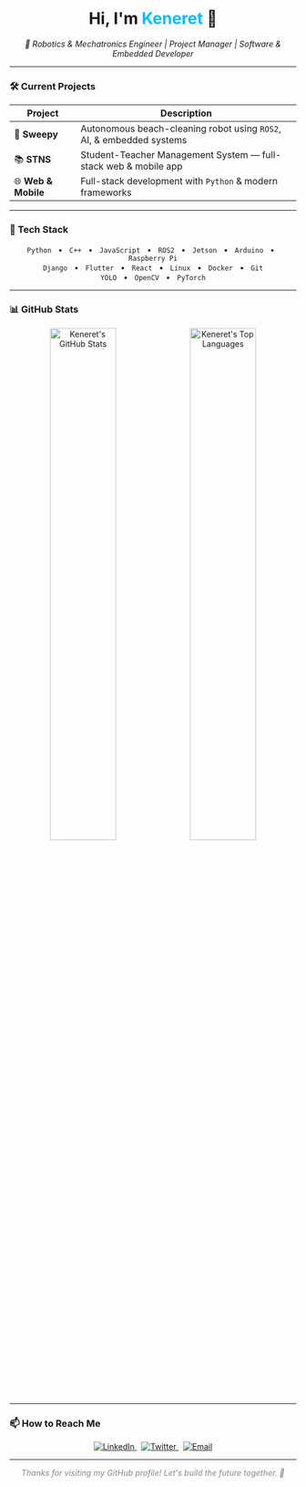 <h1 align="center">Hi, I'm <span style="color:#00bfff;">Keneret</span> 👋</h1>

<p align="center">
  <em>🚀 Robotics & Mechatronics Engineer | Project Manager | Software & Embedded Developer</em>
</p>

---

### 🛠️ Current Projects

<div align="center" markdown="1">
  
| Project | Description |
|-|-|
| 🤖 **Sweepy** | Autonomous beach-cleaning robot using <code>ROS2</code>, AI, & embedded systems |
| 📚 **STNS** | Student-Teacher Management System — full-stack web & mobile app |
| 🌐 **Web & Mobile** | Full-stack development with <code>Python</code> & modern frameworks |

</div>

---

### 🧰 Tech Stack

<p align="center">
  <code>Python</code> &nbsp; • &nbsp; <code>C++</code> &nbsp; • &nbsp; <code>JavaScript</code> &nbsp; • &nbsp; 
  <code>ROS2</code> &nbsp; • &nbsp; <code>Jetson</code> &nbsp; • &nbsp; <code>Arduino</code> &nbsp; • &nbsp; <code>Raspberry Pi</code><br/>
  <code>Django</code> &nbsp; • &nbsp; <code>Flutter</code> &nbsp; • &nbsp; <code>React</code> &nbsp; • &nbsp; 
  <code>Linux</code> &nbsp; • &nbsp; <code>Docker</code> &nbsp; • &nbsp; <code>Git</code><br/>
  <code>YOLO</code> &nbsp; • &nbsp; <code>OpenCV</code> &nbsp; • &nbsp; <code>PyTorch</code>
</p>

---

### 📊 GitHub Stats

<p align="center">
  <img width="48%" src="https://github-readme-stats.vercel.app/api?username=Keneret&show_icons=true&theme=radical&hide_title=true" alt="Keneret's GitHub Stats" />
  <img width="48%" src="https://github-readme-stats.vercel.app/api/top-langs/?username=Keneret&layout=compact&theme=radical&hide_title=true" alt="Keneret's Top Languages" />
</p>

---

### 📫 How to Reach Me

<p align="center">
  <a href="https://linkedin.com/in/keneret" target="_blank" rel="noopener noreferrer">
    <img src="https://img.shields.io/badge/LinkedIn-0A66C2?style=for-the-badge&logo=linkedin&logoColor=white" alt="LinkedIn"/>
  </a>
  &nbsp;
  <a href="https://twitter.com/keneret" target="_blank" rel="noopener noreferrer">
    <img src="https://img.shields.io/badge/Twitter-1DA1F2?style=for-the-badge&logo=twitter&logoColor=white" alt="Twitter"/>
  </a>
  &nbsp;
  <a href="mailto:keneret@example.com">
    <img src="https://img.shields.io/badge/Email-D14836?style=for-the-badge&logo=gmail&logoColor=white" alt="Email"/>
  </a>
</p>

---

<p align="center" style="font-style: italic; color: #888;">
  Thanks for visiting my GitHub profile! Let's build the future together. 👾
</p>
